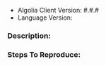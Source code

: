 <!--
Please use this issue tracker only for reporting bugs or feature requests.

If you need support, please use:
 
- our community forum
  http://discourse.algolia.com
  
- use StackOverflow with the `algolia` tag
  https://stackoverflow.com/questions/tagged/algolia

-->

- Algolia Client Version: #.#.#
- Language Version:

### Description:


### Steps To Reproduce:
